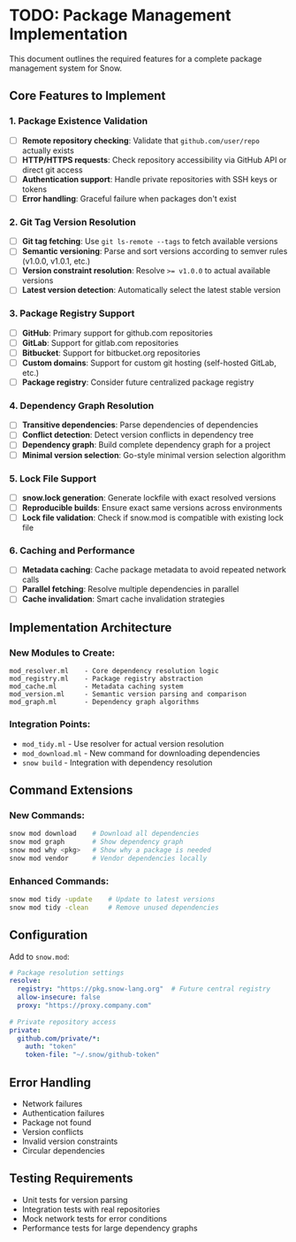# TODO: Package Management Implementation

This document outlines the required features for a complete package management system for Snow.

## Core Features to Implement

### 1. Package Existence Validation
- [ ] **Remote repository checking**: Validate that `github.com/user/repo` actually exists
- [ ] **HTTP/HTTPS requests**: Check repository accessibility via GitHub API or direct git access
- [ ] **Authentication support**: Handle private repositories with SSH keys or tokens
- [ ] **Error handling**: Graceful failure when packages don't exist

### 2. Git Tag Version Resolution
- [ ] **Git tag fetching**: Use `git ls-remote --tags` to fetch available versions
- [ ] **Semantic versioning**: Parse and sort versions according to semver rules (v1.0.0, v1.0.1, etc.)
- [ ] **Version constraint resolution**: Resolve `>= v1.0.0` to actual available versions
- [ ] **Latest version detection**: Automatically select the latest stable version

### 3. Package Registry Support  
- [ ] **GitHub**: Primary support for github.com repositories
- [ ] **GitLab**: Support for gitlab.com repositories
- [ ] **Bitbucket**: Support for bitbucket.org repositories
- [ ] **Custom domains**: Support for custom git hosting (self-hosted GitLab, etc.)
- [ ] **Package registry**: Consider future centralized package registry

### 4. Dependency Graph Resolution
- [ ] **Transitive dependencies**: Parse dependencies of dependencies
- [ ] **Conflict detection**: Detect version conflicts in dependency tree
- [ ] **Dependency graph**: Build complete dependency graph for a project
- [ ] **Minimal version selection**: Go-style minimal version selection algorithm

### 5. Lock File Support
- [ ] **snow.lock generation**: Generate lockfile with exact resolved versions
- [ ] **Reproducible builds**: Ensure exact same versions across environments
- [ ] **Lock file validation**: Check if snow.mod is compatible with existing lock file

### 6. Caching and Performance
- [ ] **Metadata caching**: Cache package metadata to avoid repeated network calls
- [ ] **Parallel fetching**: Resolve multiple dependencies in parallel
- [ ] **Cache invalidation**: Smart cache invalidation strategies

## Implementation Architecture

### New Modules to Create:
```
mod_resolver.ml    - Core dependency resolution logic
mod_registry.ml    - Package registry abstraction
mod_cache.ml       - Metadata caching system
mod_version.ml     - Semantic version parsing and comparison
mod_graph.ml       - Dependency graph algorithms
```

### Integration Points:
- `mod_tidy.ml` - Use resolver for actual version resolution
- `mod_download.ml` - New command for downloading dependencies
- `snow build` - Integration with dependency resolution

## Command Extensions

### New Commands:
```bash
snow mod download    # Download all dependencies
snow mod graph       # Show dependency graph
snow mod why <pkg>   # Show why a package is needed
snow mod vendor      # Vendor dependencies locally
```

### Enhanced Commands:
```bash
snow mod tidy -update    # Update to latest versions
snow mod tidy -clean     # Remove unused dependencies
```

## Configuration
Add to `snow.mod`:
```yaml
# Package resolution settings
resolve:
  registry: "https://pkg.snow-lang.org"  # Future central registry
  allow-insecure: false
  proxy: "https://proxy.company.com"
  
# Private repository access
private:
  github.com/private/*: 
    auth: "token"
    token-file: "~/.snow/github-token"
```

## Error Handling
- Network failures
- Authentication failures  
- Package not found
- Version conflicts
- Invalid version constraints
- Circular dependencies

## Testing Requirements
- Unit tests for version parsing
- Integration tests with real repositories
- Mock network tests for error conditions
- Performance tests for large dependency graphs
